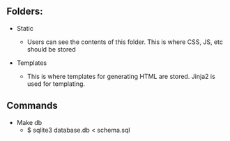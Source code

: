 ## Folders:

 - Static
    - Users can see the contents of this folder. This is where CSS, JS, etc should be stored

 - Templates
    - This is where templates for generating HTML are stored. Jinja2 is used for templating.

## Commands

 - Make db
    - $ sqlite3 database.db < schema.sql  

    